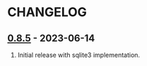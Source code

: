 # CHANGELOG

## [0.8.5](https://github.com/uhppoted/uhppoted-app-db/releases/tag/v0.8.5) - 2023-06-14

1. Initial release with sqlite3 implementation.